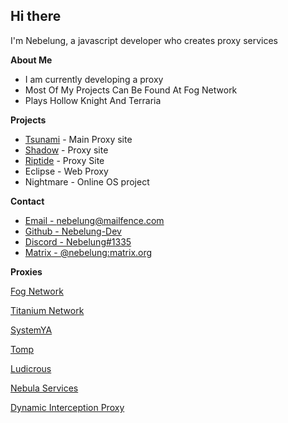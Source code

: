 ## Hi there
I'm Nebelung, a javascript developer who creates proxy services

**About Me**

- I am currently developing a proxy
- Most Of My Projects Can Be Found At Fog Network
- Plays Hollow Knight And Terraria

**Projects**

- [Tsunami](https://github.com/FogNetwork/Tsunami) - Main Proxy site
- [Shadow](https://github.com/FogNetwork/Shadow) - Proxy site
- [Riptide](https://github.com/FogNetwork/Riptide) - Proxy Site
- Eclipse - Web Proxy
- Nightmare - Online OS project

**Contact**

- [Email - nebelung@mailfence.com](mailto:nebelung@mailfence.com)
- [Github - Nebelung-Dev](https://github.com/Nebelung-Dev)
- [Discord - Nebelung#1335](https://discordapp.com/users/887118260963782686)
- [Matrix - @nebelung:matrix.org](https://matrix.to/#/@nebelung:matrix.org)

**Proxies**

[Fog Network](https://github.com/FogNetwork)

[Titanium Network](https://github.com/Titanium-Network)

[SystemYA](https://github.com/sysce)

[Tomp](https://github.com/tomphttp)

[Ludicrous](https://github.com/LudicrousDevelopment)

[Nebula Services](https://github.com/NebulaServices)

[Dynamic Interception Proxy](https://github.com/Dynamic-Interception-Proxy)
